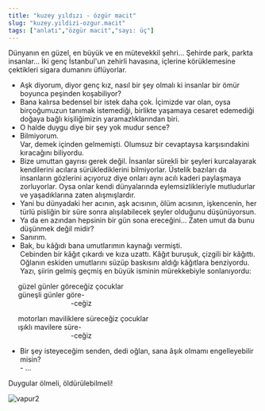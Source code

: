 ```yaml
---
title: "kuzey yıldızı - özgür macit"
slug: "kuzey.yildizi-ozgur.macit"
tags: ["anlatı","özgür macit","sayı: üç"]
---
```

Dünyanın en güzel, en büyük ve en mütevekkil şehri... Şehirde park,
parkta insanlar... İki genç İstanbul'un zehirli havasına, içlerine
körüklemesine çektikleri sigara dumanını üflüyorlar.  
- Aşk diyorum, diyor genç kız, nasıl bir şey olmalı ki insanlar bir ömür
boyunca peşinden koşabiliyor?  
- Bana kalırsa bedensel bir istek daha çok. İçimizde var olan, oysa
birçoğumuzun tanımak istemediği, birlikte yaşamaya cesaret edemediği
doğaya bağlı kişiliğimizin yaramazlıklarından biri.  
- O halde duygu diye bir şey yok mudur sence?  
- Bilmiyorum.  
Var, demek içinden gelmemişti. Olumsuz bir cevaptaysa karşısındakini
kıracağını biliyordu.  
- Bize umuttan gayrısı gerek değil. İnsanlar sürekli bir şeyleri
kurcalayarak kendilerini acılara sürüklediklerini bilmiyorlar. Üstelik
bazıları da insanların gözlerini açıyoruz diye onları aynı acılı kaderi
paylaşmaya zorluyorlar. Oysa onlar kendi dünyalarında eylemsizlikleriyle
mutludurlar ve yaşadıklarına zaten alışmışlardır.  
- Yani bu dünyadaki her acının, aşk acısının, ölüm acısının, işkencenin,
her türlü pisliğin bir süre sonra alışılabilecek şeyler olduğunu
düşünüyorsun.  
- Ya da en azından hepsinin bir gün sona ereceğini... Zaten umut da bunu
düşünmek değil midir?  
- Sanırım.  
- Bak, bu kâğıdı bana umutlarımın kaynağı vermişti.  
Cebinden bir kâğıt çıkardı ve kıza uzattı. Kâğıt buruşuk, çizgili bir
kâğıttı. Oğlanın eskiden umutlarını süzüp baskısını aldığı kâğıtlara
benziyordu. Yazı, şiirin gelmiş geçmiş en büyük isminin
mürekkebiyle sonlanıyordu:

     güzel günler göreceğiz çocuklar  
     güneşli günler göre-  
                                -ceğiz

     motorları maviliklere süreceğiz çocuklar  
     ışıklı mavilere süre-  
                                -ceğiz

  - Bir şey isteyeceğim senden, dedi oğlan, sana âşık olmamı
engelleyebilir misin?  
- ...

Duygular ölmeli, öldürülebilmeli!


![vapur2](/img/ky03_33.jpg)
